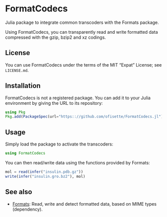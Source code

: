 # FormatCodecs

Julia package to integrate common transcoders with the Formats package.

Using FormatCodecs, you can transparently read and write formatted data
compressed with the gzip, bzip2 and xz codings.

## License

You can use FormatCodecs under the terms of the MIT “Expat” License; see
`LICENSE.md`.

## Installation

FormatCodecs is not a registered package. You can add it to your Julia
environment by giving the URL to its repository:

```julia
using Pkg
Pkg.add(PackageSpec(url="https:://github.com/ofisette/FormatCodecs.jl"))
```

## Usage

Simply load the package to activate the transcoders:

```julia
using FormatCodecs
```

You can then read/write data using the functions provided by Formats:

```julia
mol = read(infer("insulin.pdb.gz"))
write(infer("insulin.gro.bz2"), mol)
```

## See also

* [Formats](https://github.com/ofisette/Formats.jl):
  Read, write and detect formatted data, based on MIME types (dependency).
